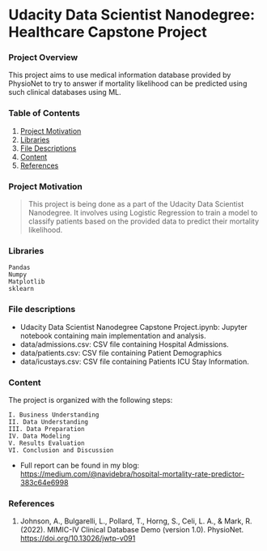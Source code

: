 # Udacity Data Scientist Nanodegree: Healthcare Capstone Project

### Project Overview

This project aims to use medical information database provided by PhysioNet to try to answer if mortality likelihood can be predicted using such clinical databases using ML.

### Table of Contents

1. [Project Motivation](#project-motivation)
2. [Libraries](#libraries)
3. [File Descriptions](#files)
4. [Content](#content)
5. [References](#references)

### Project Motivation
>This project is being done as a part of the Udacity Data Scientist Nanodegree. It involves using Logistic Regression to train a model to classify patients based on the provided data to predict their mortality likelihood.

### Libraries <a name="libraries"></a>

    Pandas
    Numpy
    Matplotlib
    sklearn

### File descriptions <a name="files"></a>

* Udacity Data Scientist Nanodegree Capstone Project.ipynb: Jupyter notebook containing main implementation and analysis.
* data/admissions.csv: CSV file containing Hospital Admissions.
* data/patients.csv: CSV file containing Patient Demographics
* data/icustays.csv: CSV file containing Patients ICU Stay Information.


### Content <a name="content"></a>

The project is organized with the following steps:

    I. Business Understanding
    II. Data Understanding
    III. Data Preparation
    IV. Data Modeling
    V. Results Evaluation
    VI. Conclusion and Discussion


* Full report can be found in my blog:
https://medium.com/@navidebra/hospital-mortality-rate-predictor-383c64e6998

### References <a name="references"></a>
1. Johnson, A., Bulgarelli, L., Pollard, T., Horng, S., Celi, L. A., & Mark, R. (2022). MIMIC-IV Clinical Database Demo (version 1.0). PhysioNet. https://doi.org/10.13026/jwtp-v091

